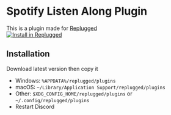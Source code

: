 # Spotify Listen Along Plugin
This is a plugin made for [Replugged](https://github.com/replugged-org/replugged)  
[![Install in Replugged](https://img.shields.io/badge/-Install%20in%20Replugged-blue?style=for-the-badge&logo=none)](https://replugged.dev/install?identifier=TheMooskyFish/spotify-listen-along&source=github)
## Installation
Download latest version then copy it
- Windows: `%APPDATA%/replugged/plugins`
- macOS: `~/Library/Application Support/replugged/plugins`
- Other: `$XDG_CONFIG_HOME/replugged/plugins` or `~/.config/replugged/plugins`   
- Restart Discord
